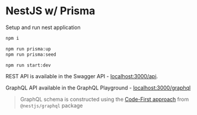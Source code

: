# NestJS w/ Prisma

Setup and run nest application

```bash
npm i

npm run prisma:up
npm run prisma:seed

npm run start:dev
```

REST API is available in the Swagger API - [localhost:3000/api](http://localhost:3000/api).

GraphQL API available in the GraphQL Playground - [localhost:3000/graphql](http://localhost:3000/graphql)

> GraphQL schema is constructed using the [Code-First approach](https://docs.nestjs.com/graphql/quick-start#code-first) from `@nestjs/graphql` package
